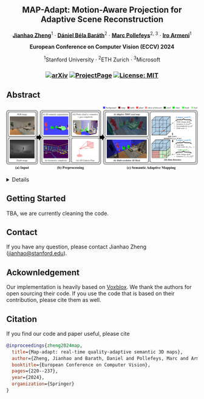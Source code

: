 <p align="center">

  <h2 align="center">MAP-Adapt: Motion-Aware Projection for Adaptive Scene Reconstruction</h2>
  <p align="center">
    <a href="https://jianhao-zheng.github.io/"><strong>Jianhao Zheng</strong></a><sup>1</sup>
    ·
    <a href="https://cvg.ethz.ch/team/Dr-Daniel-Bela-Barath"><strong>Dániel Béla Baráth</strong></a><sup>2</sup>
    ·
    <a href="https://people.inf.ethz.ch/marc.pollefeys/"><strong>Marc Pollefeys</strong></a><sup>2, 3</sup>
    ·
    <a href="https://ir0.github.io/"><strong>Iro Armeni</strong></a><sup>1</sup>
</p>

<p align="center"><strong>European Conference on Computer Vision (ECCV) 2024</strong></a>
<p align="center">
    <sup>1</sup>Stanford University · <sup>2</sup>ETH Zurich · <sup>3</sup>Microsoft
</p>
   <h3 align="center">

   [![arXiv](https://img.shields.io/badge/arXiv-2408.10154-blue?logo=arxiv&color=%23B31B1B)](https://arxiv.org/abs/2406.05849) [![ProjectPage](https://img.shields.io/badge/Project_Page-LoopSplat-blue)](https://map-adapt.github.io/) [![License: MIT](https://img.shields.io/badge/License-MIT-green.svg)](https://opensource.org/licenses/MIT)
  <div align="center"></div>
</p>

## Abstract
<p align="center">
  <img src="assets/pipeline.png" width="1000"/>
</p>

<details>
Creating 3D semantic reconstructions of environments is fundamental to many applications, especially when related to autonomous agent operation (e.g., goal-oriented navigation or object interaction and manipulation). Commonly, 3D semantic reconstruction systems capture the entire scene in the same level of detail. However, certain tasks (e.g., object interaction) require a fine-grained and high-resolution map, particularly if the objects to interact are of small size or intricate geometry. In recent practice, this leads to the entire map being in the same high-quality resolution, which results in increased computational and storage costs. To address this challenge, we propose MAP-ADAPT, a real-time method for quality-adaptive semantic 3D reconstruction using RGBD frames. MAP-ADAPT is the first adaptive semantic 3D mapping algorithm that, unlike prior work, generates directly a single map with regions of different quality based on both the semantic information and the geometric complexity of the scene. Leveraging a semantic SLAM pipeline for pose and semantic estimation, we achieve comparable or superior results to state-of-the-art methods on synthetic and real-world data, while significantly reducing storage and computation requirements.
</details>

## Getting Started

TBA, we are currently cleaning the code.

## Contact
If you have any question, please contact Jianhao Zheng (jianhao@stanford.edu).

## Ackownledgement
Our implementation is heavily based on [Voxblox](https://github.com/ethz-asl/voxblox). We thank the authors for open sourcing their code. If you use the code that is based on their contribution, please cite them as well.

## Citation
If you find our code and paper useful, please cite
```bibtex
@inproceedings{zheng2024map,
  title={Map-adapt: real-time quality-adaptive semantic 3D maps},
  author={Zheng, Jianhao and Barath, Daniel and Pollefeys, Marc and Armeni, Iro},
  booktitle={European Conference on Computer Vision},
  pages={220--237},
  year={2024},
  organization={Springer}
}
```